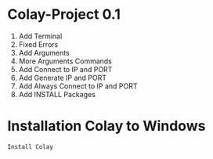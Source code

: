 # Colay-Project 0.1

1) Add Terminal
2) Fixed Errors
3) Add Arguments
4) More Arguments Commands
5) Add Connect to IP and PORT
6) Add Generate IP and PORT
7) Add Always Connect to IP and PORT
8) Add INSTALL Packages

# Installation Colay to Windows
`Install Colay`
